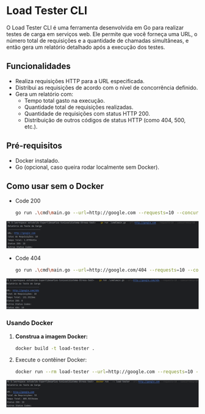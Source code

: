 # Load Tester CLI

O Load Tester CLI é uma ferramenta desenvolvida em Go para realizar testes de carga em serviços web. Ele permite que você forneça uma URL, o número total de requisições e a quantidade de chamadas simultâneas, e então gera um relatório detalhado após a execução dos testes.

## Funcionalidades

- Realiza requisições HTTP para a URL especificada.
- Distribui as requisições de acordo com o nível de concorrência definido.
- Gera um relatório com:
    - Tempo total gasto na execução.
    - Quantidade total de requisições realizadas.
    - Quantidade de requisições com status HTTP 200.
    - Distribuição de outros códigos de status HTTP (como 404, 500, etc.).

## Pré-requisitos

- Docker instalado.
- Go (opcional, caso queira rodar localmente sem Docker).

## Como usar sem o Docker
* Code 200

   ```sh
   go run .\cmd\main.go --url=http://google.com --requests=10 --concurrency=10    
   ```
![img_2.png](img_2.png)

* Code 404
   ```sh
   go run .\cmd\main.go --url=http://google.com/404 --requests=10 --concurrency=10    
   ```
![img.png](img.png)

### Usando Docker

1. **Construa a imagem Docker:**

   ```sh
   docker build -t load-tester .
   ```

2. Execute o contêiner Docker:

    ```sh
    docker run --rm load-tester --url=http://google.com --requests=10 --concurrency=10
    ```
![img_1.png](img_1.png)